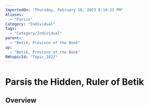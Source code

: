 ```yaml
---
ImportedOn: "Thursday, February 16, 2023 6:10:23 PM"
Aliases:
  - "Parsis"
Category: "Individual"
Tags:
  - "Category/Individual"
parent:
  - "Betik, Province of the Book"
up:
  - "Betik, Province of the Book"
RWtopicId: "Topic_1822"
---
```

# Parsis the Hidden, Ruler of Betik
## Overview
